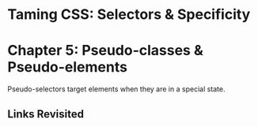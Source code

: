 # Taming CSS: Selectors & Specificity
# Chapter 5: Pseudo-classes & Pseudo-elements

Pseudo-selectors target elements when they are in a special state.

## Links Revisited

